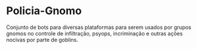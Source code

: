 # Policia-Gnomo
Conjunto de bots para diversas plataformas para serem usados por grupos gnomos no controle de infiltração, psyops, incriminação e outras ações nocivas por parte de goblins.
